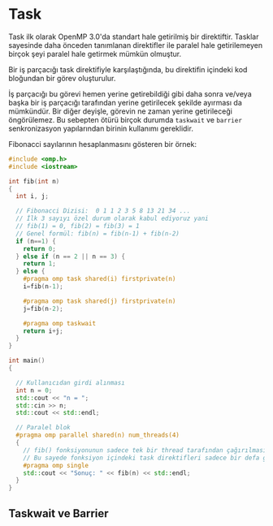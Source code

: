 # Task

Task ilk olarak OpenMP 3.0'da standart hale getirilmiş bir direktiftir. Tasklar sayesinde daha önceden tanımlanan direktifler ile paralel hale getirilemeyen birçok şeyi paralel hale getirmek mümkün olmuştur.

Bir iş parçacığı task direktifiyle karşılaştığında, bu direktifin içindeki kod bloğundan bir görev oluşturulur. 

İş parçacığı bu görevi hemen yerine getirebildiği gibi daha sonra ve/veya başka bir iş parçacığı tarafından yerine getirilecek şekilde ayırması da mümkündür. Bir diğer deyişle, görevin ne zaman yerine getirileceği öngörülemez. Bu sebepten ötürü birçok durumda `taskwait` ve `barrier` senkronizasyon yapılarından birinin kullanımı gereklidir. 

Fibonacci sayılarının hesaplanmasını gösteren bir örnek:

```cpp
#include <omp.h>
#include <iostream>

int fib(int n)
{
  int i, j;

  // Fibonacci Dizisi:  0 1 1 2 3 5 8 13 21 34 ...
  // İlk 3 sayıyı özel durum olarak kabul ediyoruz yani
  // fib(1) = 0, fib(2) = fib(3) = 1 
  // Genel formül: fib(n) = fib(n-1) + fib(n-2)
  if (n==1) {  
    return 0;
  } else if (n == 2 || n == 3) {
    return 1;
  } else {
    #pragma omp task shared(i) firstprivate(n)
    i=fib(n-1);

    #pragma omp task shared(j) firstprivate(n)
    j=fib(n-2);

    #pragma omp taskwait
    return i+j;
  }
}

int main()
{

  // Kullanıcıdan girdi alınması  
  int n = 0;
  std::cout << "n = ";
  std::cin >> n;
  std::cout << std::endl;

  // Paralel blok  
  #pragma omp parallel shared(n) num_threads(4)
  {
    // fib() fonksiyonunun sadece tek bir thread tarafından çağırılması için single direktifi kullanılmış.
    // Bu sayede fonksiyon içindeki task direktifleri sadece bir defa göreve çevrilecektir.  
    #pragma omp single
    std::cout << "Sonuç: " << fib(n) << std::endl;
  }
}
```

## Taskwait ve Barrier

